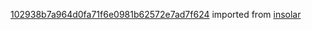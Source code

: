 [102938b7a964d0fa71f6e0981b62572e7ad7f624](https://github.com/insolar/insolar/commit/102938b7a964d0fa71f6e0981b62572e7ad7f624) imported from [insolar](https://github.com/insolar/insolar)
